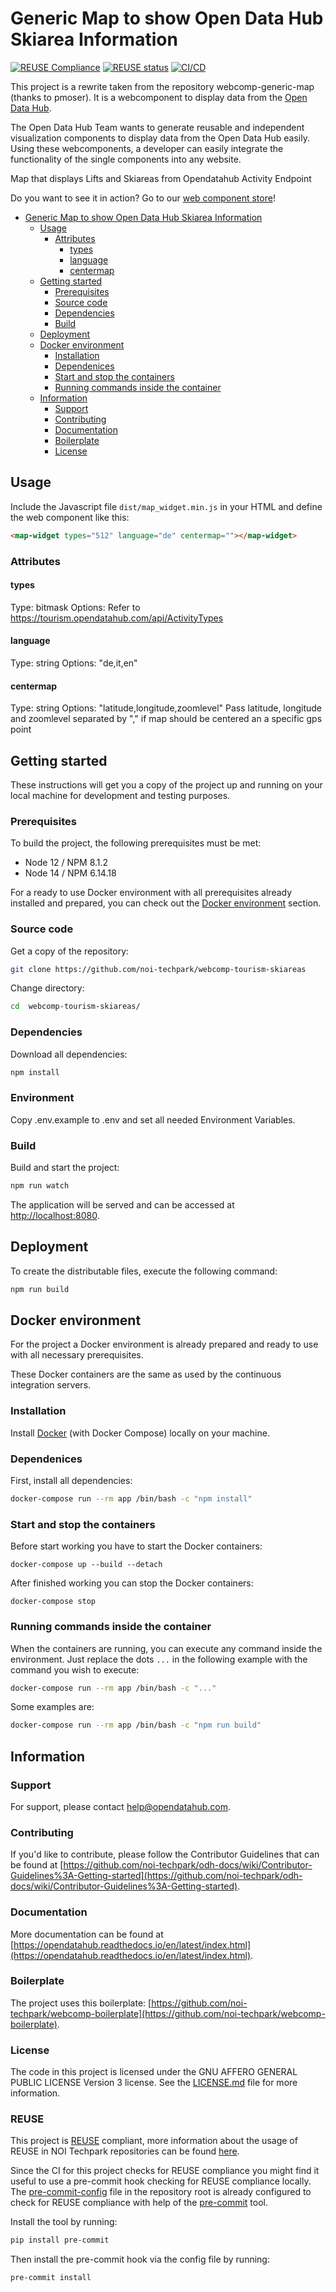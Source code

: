 <!--
SPDX-FileCopyrightText: NOI Techpark <digital@noi.bz.it>

SPDX-License-Identifier: CC0-1.0
-->

# Generic Map to show Open Data Hub Skiarea Information

[![REUSE Compliance](https://github.com/noi-techpark/webcomp-tourism-skiareas/actions/workflows/reuse.yml/badge.svg)](https://github.com/noi-techpark/odh-docs/wiki/REUSE#badges)
[![REUSE status](https://api.reuse.software/badge/github.com/noi-techpark/webcomp-tourism-skiareas)](https://api.reuse.software/info/github.com/noi-techpark/webcomp-tourism-skiareas)
[![CI/CD](https://github.com/noi-techpark/webcomp-tourism-skiareas/actions/workflows/main.yml/badge.svg)](https://github.com/noi-techpark/webcomp-tourism-skiareas/actions/workflows/main.yml)

This project is a rewrite taken from the repository webcomp-generic-map (thanks
to pmoser). It is a webcomponent to display data from the [Open Data
Hub](https://opendatahub.com).

The Open Data Hub Team wants to generate reusable and independent visualization
components to display data from the Open Data Hub easily. Using these
webcomponents, a developer can easily integrate the functionality of the single
components into any website.

Map that displays Lifts and Skiareas from Opendatahub Activity Endpoint

Do you want to see it in action? Go to our [web component
store](https://webcomponents.opendatahub.com/webcomponent/8282479b-dc13-5012-939f-7a0196348dca)!

- [Generic Map to show Open Data Hub Skiarea Information](#generic-map-to-show-open-data-hub-skiarea-information)
  - [Usage](#usage)
    - [Attributes](#attributes)
      - [types](#types)
      - [language](#language)
      - [centermap](#centermap)
  - [Getting started](#getting-started)
    - [Prerequisites](#prerequisites)
    - [Source code](#source-code)
    - [Dependencies](#dependencies)
    - [Build](#build)
  - [Deployment](#deployment)
  - [Docker environment](#docker-environment)
    - [Installation](#installation)
    - [Dependenices](#dependenices)
    - [Start and stop the containers](#start-and-stop-the-containers)
    - [Running commands inside the container](#running-commands-inside-the-container)
  - [Information](#information)
    - [Support](#support)
    - [Contributing](#contributing)
    - [Documentation](#documentation)
    - [Boilerplate](#boilerplate)
    - [License](#license)

## Usage

Include the Javascript file `dist/map_widget.min.js` in your HTML and define the web component like this:

```html
<map-widget types="512" language="de" centermap=""></map-widget>
```

### Attributes

#### types

Type: bitmask
Options: Refer to https://tourism.opendatahub.com/api/ActivityTypes

#### language

Type: string
Options: "de,it,en"

#### centermap

Type: string
Options: "latitude,longitude,zoomlevel"
Pass latitude, longitude and zoomlevel separated by "," if map should be centered an a specific gps point


## Getting started

These instructions will get you a copy of the project up and running
on your local machine for development and testing purposes.

### Prerequisites

To build the project, the following prerequisites must be met:

- Node 12 / NPM 8.1.2
- Node 14 / NPM 6.14.18

For a ready to use Docker environment with all prerequisites already installed and prepared, you can check out the [Docker environment](#docker-environment) section.

### Source code

Get a copy of the repository:

```bash
git clone https://github.com/noi-techpark/webcomp-tourism-skiareas
```

Change directory:

```bash
cd  webcomp-tourism-skiareas/
```

### Dependencies

Download all dependencies:

```bash
npm install
```

### Environment

Copy .env.example to .env and set all needed Environment Variables.

### Build

Build and start the project:

```bash
npm run watch
```

The application will be served and can be accessed at [http://localhost:8080](http://localhost:8080).

## Deployment

To create the distributable files, execute the following command:

```bash
npm run build
```

## Docker environment

For the project a Docker environment is already prepared and ready to use with all necessary prerequisites.

These Docker containers are the same as used by the continuous integration servers.

### Installation

Install [Docker](https://docs.docker.com/install/) (with Docker Compose) locally on your machine.

### Dependenices

First, install all dependencies:

```bash
docker-compose run --rm app /bin/bash -c "npm install"
```

### Start and stop the containers

Before start working you have to start the Docker containers:

```
docker-compose up --build --detach
```

After finished working you can stop the Docker containers:

```
docker-compose stop
```

### Running commands inside the container

When the containers are running, you can execute any command inside the environment. Just replace the dots `...` in the following example with the command you wish to execute:

```bash
docker-compose run --rm app /bin/bash -c "..."
```

Some examples are:

```bash
docker-compose run --rm app /bin/bash -c "npm run build"
```

## Information

### Support

For support, please contact [help@opendatahub.com](mailto:help@opendatahub.com).

### Contributing

If you'd like to contribute, please follow the Contributor Guidelines that can be found at [https://github.com/noi-techpark/odh-docs/wiki/Contributor-Guidelines%3A-Getting-started](https://github.com/noi-techpark/odh-docs/wiki/Contributor-Guidelines%3A-Getting-started).

### Documentation

More documentation can be found at [https://opendatahub.readthedocs.io/en/latest/index.html](https://opendatahub.readthedocs.io/en/latest/index.html).

### Boilerplate

The project uses this boilerplate: [https://github.com/noi-techpark/webcomp-boilerplate](https://github.com/noi-techpark/webcomp-boilerplate).

### License

The code in this project is licensed under the GNU AFFERO GENERAL PUBLIC LICENSE Version 3 license. See the [LICENSE.md](LICENSE.md) file for more information.

### REUSE

This project is [REUSE](https://reuse.software) compliant, more information about the usage of REUSE in NOI Techpark repositories can be found [here](https://github.com/noi-techpark/odh-docs/wiki/Guidelines-for-developers-and-licenses#guidelines-for-contributors-and-new-developers).

Since the CI for this project checks for REUSE compliance you might find it useful to use a pre-commit hook checking for REUSE compliance locally. The [pre-commit-config](.pre-commit-config.yaml) file in the repository root is already configured to check for REUSE compliance with help of the [pre-commit](https://pre-commit.com) tool.

Install the tool by running:
```bash
pip install pre-commit
```
Then install the pre-commit hook via the config file by running:
```bash
pre-commit install
```
